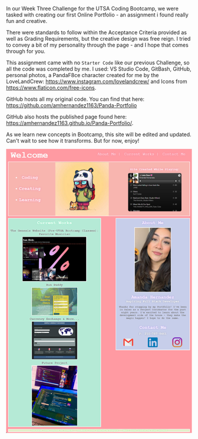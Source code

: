 In our Week Three Challenge for the UTSA Coding Bootcamp, we were tasked with creating our first Online Portfolio - an assignment i found really fun and creative.

There were standards to follow within the Acceptance Criteria provided as well as Grading Requirements, but the creative design was free reign.
I tried to convey a bit of my personality through the page - and I hope that comes through for you.

This assignment came with no `Starter Code` like our previous Challenge, so all the code was completed by me. I used: VS Studio Code, GitBash, GitHub, personal photos, a PandaF8ce character created for me by the LoveLandCrew: https://www.instagram.com/lovelandcrew/ and Icons from https://www.flaticon.com/free-icons.

GitHub hosts all my original code. You can find that here: https://github.com/amhernandez1163/Panda-Portfolio

GitHub also hosts the published page found here: https://amhernandez1163.github.io/Panda-Portfolio/.

As we learn new concepts in Bootcamp, this site will be edited and updated. Can't wait to see how it transforms. But for now, enjoy!

![screenshot of PandaF8ce Portfolio](./assests/images/site-v2.jpg)

